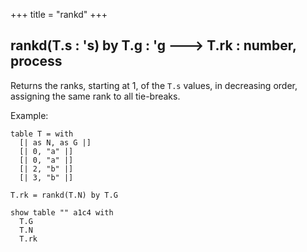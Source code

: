 +++
title = "rankd"
+++

## rankd(T.s : 's) by T.g : 'g  🡒 T.rk : number, process

Returns the ranks, starting at 1, of the `T.s` values, in decreasing order, assigning the same rank to all tie-breaks.

Example:

```envision
table T = with
  [| as N, as G |]
  [| 0, "a" |]
  [| 0, "a" |]
  [| 2, "b" |]
  [| 3, "b" |]

T.rk = rankd(T.N) by T.G

show table "" a1c4 with
  T.G
  T.N
  T.rk
```
